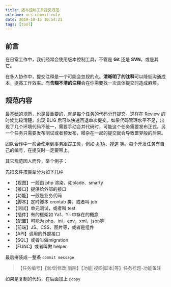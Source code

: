 ```yaml
---
title: 版本控制工具提交规范
urlname: vcs-commit-rule
date: 2019-10-15 10:54:21
tags: [tool]
---
```


## 前言

在日常工作中，我们经常会使用版本控制工具，不管是 **Git** 还是 **SVN**，或是其它。

在多人协作中，提交注释是一个可能会忽视的点。**清晰明了的注释**可以降低沟通成本，提高工作效率。而**含糊不清的注释**会在你需要找一次具体提交时造成麻烦。

<!-- more -->

## 规范内容

最基础的规范，也是最重要的，就是每个任务的代码分开提交。这样在 Review 的时候比较清楚，出现 BUG 后可以快速回退单次提交。如果代码管理水平不足，出现了几个环境代码不统一，需要手动合并代码时，可能这个任务需要发布正式，另一个任务只需要发布测试或者预发布，糅杂在一起的提交就会导致噩梦般的后果。

团队合作中一般会使用到事务跟踪工具，例如 [JIRA](https://www.atlassian.com/software/jira)、[禅道](https://www.zentao.net/) 等。每个开发任务有自己的编号，在提交时一定要带上。

其它规范因人而异，举个例子：

先把文件按类型分为如下几种

- 【视图】一般由 php 渲染，如blade、smarty
- 【接口】提供给外部的接口
- 【功能】一般是业务代码
- 【脚本】定时脚本 crontab 类，或者叫 job
- 【测试】单元测试，或者叫 test
- 【插件】有的框架如 Yaf、Yii 中存在的概念
- 【配置】可能为 php，ini，env，xml，json等
- 【前端】JS、CSS、图片等，或者是组件
- 【API】调用的外部接口
- 【SQL】或者叫做migration
- 【FUNC】或者叫做 helper

最后拼装成一整条 `commit message`

> 【任务编号】【新增|修改|删除】【功能|视图|脚本|等】任务标题-功能备注

如果是复制的代码，在后面加上 `@copy`
